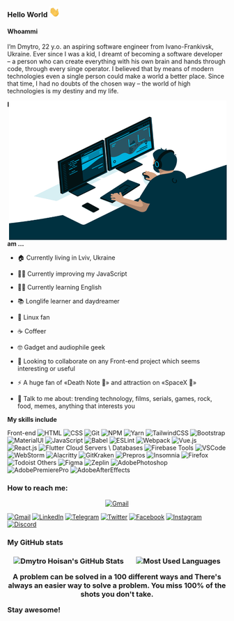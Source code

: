 ### Hello World <img src="https://github.com/san616mofo/san616mofo/blob/main/assets/waving-hand.gif?raw=true" width="25px">

#### Whoammi

I’m Dmytro, 22 y.o. an aspiring software engineer from Ivano-Frankivsk, Ukraine. Ever since I was a kid, I dreamt of becoming a software developer – a person who can create everything with his own brain and hands through code, through every singe operator. I believed that by means of modern technologies even a single person could make a world a better place. Since that time, I had no doubts of the chosen way – the world of high technologies is my destiny and my life.

<img align="right" src="https://github.com/san616mofo/san616mofo/blob/main/assets/code-man.gif?raw=true" width="500" height="320" alt="GIF"/>

**I am …**

- 🏠 Currently living in Lviv, Ukraine
- 👨‍💻 Currently improving my JavaScript
- 🤦‍♂ Currently learning English
- 📚 Longlife learner and daydreamer
- 🐧 Linux fan
- ☕️ Сoffeer
- 🤓 Gadget and audiophile geek
- 👯 Looking to collaborate on any Front-end project which seems interesting or useful
- ⚡️ A huge fan of «Death Note 🍎» and attraction on «SpaceX 🚀»

- 💬 Talk to me about: trending technology, films, serials, games, rock, food, memes, anything that interests you

**My skills include**

Front-end
![HTML](https://img.shields.io/badge/-HTML-090909?style=for-the-badge&logo=HTML5&logoColor=dd4b25)
![CSS](https://img.shields.io/badge/-CSS-090909?style=for-the-badge&logo=CSS3&logoColor=254bdd)
![Git](https://img.shields.io/badge/-Git-090909?style=for-the-badge&logo=Git&logoColor=e94e31)
![NPM](https://img.shields.io/badge/-NPM-090909?style=for-the-badge&logo=NPM&logoColor=c53635)
![Yarn](https://img.shields.io/badge/-Yarn-090909?style=for-the-badge&logo=Yarn&logoColor=2b8ab5)
![TailwindCSS](https://img.shields.io/badge/-Tailwind%20CSS-090909?style=for-the-badge&logo=Tailwind-CSS&logoColor=4aacae)
![Bootstrap](https://img.shields.io/badge/-Bootstrap-090909?style=for-the-badge&logo=Bootstrap&logoColor=8210f5)
![MaterialUI](https://img.shields.io/badge/-Material%E2%80%90UI-090909?style=for-the-badge&logo=Material-UI&logoColor=00abf7)
![JavaScript](https://img.shields.io/badge/-JavaScript-090909?style=for-the-badge&logo=JavaScript&logoColor=efd81d)
![Babel](https://img.shields.io/badge/-Babel-090909?style=for-the-badge&logo=Babel&logoColor=f1d53c)
![ESLint](https://img.shields.io/badge/-ESLint-090909?style=for-the-badge&logo=ESLint&logoColor=4930bd)
![Webpack](https://img.shields.io/badge/-Webpack-090909?style=for-the-badge&logo=Webpack&logoColor=8acef2)
![Vue.js](https://img.shields.io/badge/-Vue%2Ejs-090909?style=for-the-badge&logo=Vue%2Ejs&logoColor=3fb27f)
![React.js](https://img.shields.io/badge/-React%2Ejs-090909?style=for-the-badge&logo=React&logoColor=61dafb)
![Flutter](https://img.shields.io/badge/-Flutter-090909?style=for-the-badge&logo=Flutter&logoColor=51bff0)
Cloud Servers \ Databases
![Firebase](https://img.shields.io/badge/-Firebase-090909?style=for-the-badge&logo=Firebase&logoColor=f7c52b)
Tools
![VSCode](https://img.shields.io/badge/-Visual%20Studio%20Code-090909?style=for-the-badge&logo=Visual-Studio-Code&logoColor=23aaf2)
![WebStorm](https://img.shields.io/badge/-WebStorm-090909?style=for-the-badge&logo=WebStorm&logoColor=00ced8)
![Alacritty](https://img.shields.io/badge/-Alacritty-090909?style=for-the-badge&logo=GNU-Bash&logoColor=f76e00)
![GitKraken](https://img.shields.io/badge/-GitKraken-090909?style=for-the-badge&logo=GitKraken&logoColor=149085)
![Prepros](https://img.shields.io/badge/-Prepros-090909?style=for-the-badge&logo=Wolfram&logoColor=24cbe4)
![Insomnia](https://img.shields.io/badge/-Insomnia-090909?style=for-the-badge&logo=Insomnia&logoColor=6a59c7)
![Firefox](https://img.shields.io/badge/-Firefox-090909?style=for-the-badge&logo=Firefox-Browser&logoColor=d85e25)
![Todoist](https://img.shields.io/badge/-Todoist-090909?style=for-the-badge&logo=Todoist&logoColor=e44331)
Others
![Figma](https://img.shields.io/badge/-Figma-090909?style=for-the-badge&logo=Figma&logoColor=f24d18)
![Zeplin](https://img.shields.io/badge/-Zeplin-090909?style=for-the-badge&logo=Azure-Pipelines&logoColor=fdbd39)
![AdobePhotoshop](https://img.shields.io/badge/-Photoshop-090909?style=for-the-badge&logo=Adobe-Photoshop&logoColor=31a8ff)
![AdobePremierePro](https://img.shields.io/badge/-Premiere%20Pro-090909?style=for-the-badge&logo=Adobe-Premiere-Pro&logoColor=e575ff)
![AdobeAfterEffects](https://img.shields.io/badge/-After%20Effects-090909?style=for-the-badge&logo=Adobe-After-Effects&logoColor=cd9fff)

### How to reach me:

<div  align="center">
  <a href="https://www.fiverr.com/oussama700" target="_blank">
    <img src="https://img.shields.io/badge/-Gmail-090909.svg?&style=for-the-badge&logo=Gmail&logoColor=d54537" alt="Gmail">
  </a>
</div>

[![Gmail](https://img.shields.io/badge/-Gmail-090909?style=for-the-badge&logo=Gmail&logoColor=d54537)](mailto:nahtvandler@gmail.com)
[![LinkedIn](https://img.shields.io/badge/-LinkedIn-090909?style=for-the-badge&logo=LinkedIn&logoColor=0077b0)](https://www.linkedin.com/in/dmytro-hoisan-037478190)
[![Telegram](https://img.shields.io/badge/-Telegram-090909?style=for-the-badge&logo=Telegram&logoColor=30a4da)](https://t.me/sebitti)
[![Twitter](https://img.shields.io/badge/-Twitter-090909?style=for-the-badge&logo=Twitter&logoColor=3fa6da)](https://twitter.com/sebitti)
[![Facebook](https://img.shields.io/badge/-Facebook-090909?style=for-the-badge&logo=Facebook&logoColor=4064ac)](https://www.facebook.com/dh1010011010)
[![Instagram](https://img.shields.io/badge/-Instagram-090909?style=for-the-badge&logo=Instagram&logoColor=d21a47)](https://www.instagram.com/dmtr.san)
[![Discord](https://img.shields.io/badge/-Discord-090909?style=for-the-badge&logo=Discord&logoColor=7289da)](https://discordapp.com/users/429788828425781248)

<h3>My GitHub stats<h3>

<p align='center' style="display:flex; justify-content:space-around;">
  <img align="center" src="https://github-readme-stats.vercel.app/api?username=san616mofo&show_icons=true&count_private=true&theme=algolia&line_height=27" alt="Dmytro Hoisan's GitHub Stats"/>

  <img align="center" src="https://github-readme-stats.vercel.app/api/top-langs/?username=san616mofo&theme=algolia" alt="Most Used Languages"/>
</p>
<p align="center">
A problem can be solved in a 100 different ways and There's always an easier way to solve a problem.
You miss 100% of the shots you don't take.

Stay awesome!

